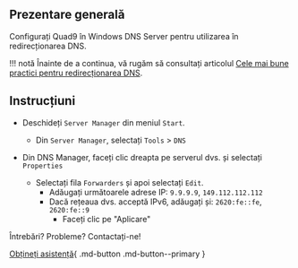 ## Prezentare generală

Configurați Quad9 în Windows DNS Server pentru utilizarea în redirecționarea DNS.

!!! notă
    Înainte de a continua, vă rugăm să consultați articolul [Cele mai bune practici pentru redirecționarea DNS](https://docs.quad9.net/Quad9_For_Organizations/DNS_Forwarder_Best_Practices/).

## Instrucțiuni

* Deschideți `Server Manager` din meniul `Start`.
    * Din `Server Manager`, selectați `Tools` > `DNS`

* Din DNS Manager, faceți clic dreapta pe serverul dvs. și selectați `Properties`
    * Selectați fila `Forwarders` și apoi selectați `Edit`.
        * Adăugați următoarele adrese IP: `9.9.9.9`, `149.112.112.112`
        * Dacă rețeaua dvs. acceptă IPv6, adăugați și: `2620:fe::fe`, `2620:fe::9`
            * Faceți clic pe "Aplicare"

Întrebări? Probleme? Contactați-ne!

[Obțineți asistență](https://quad9.net/support/contact){ .md-button .md-button--primary }
